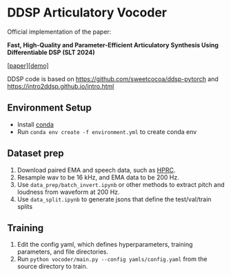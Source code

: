 # DDSP Articulatory Vocoder
Official implementation of the paper:

**Fast, High-Quality and Parameter-Efficient Articulatory Synthesis Using Differentiable DSP (SLT 2024)** 

[[paper]](https://arxiv.org/)[[demo]](https://ddsp-vocoder.notion.site/Fast-High-Quality-and-Parameter-Efficient-Articulatory-Synthesis-Using-Differentiable-DSP-b2297b5c67834f5fb7c302b55f8a6df2)

DDSP code is based on https://github.com/sweetcocoa/ddsp-pytorch and https://intro2ddsp.github.io/intro.html

## Environment Setup
- Install [conda](https://conda.io/projects/conda/en/latest/user-guide/install/index.html)
- Run `conda env create -f environment.yml` to create conda env

## Dataset prep
1. Download paired EMA and speech data, such as [HPRC](https://yale.app.box.com/s/cfn8hj2puveo65fq54rp1ml2mk7moj3h).
2. Resample wav to be 16 kHz, and EMA data to be 200 Hz.
3. Use `data_prep/batch_invert.ipynb` or other methods to extract pitch and loudness from waveform at 200 Hz.
4. Use `data_split.ipynb` to generate jsons that define the test/val/train splits

## Training
1. Edit the config yaml, which defines hyperparameters, training parameters, and file directories.
2. Run `python vocoder/main.py --config yamls/config.yaml` from the source directory to train. 

